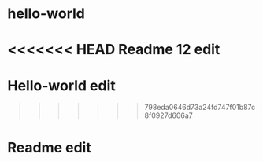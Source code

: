 # hello-world
<<<<<<< HEAD
Readme 12 edit
=======
 # Hello-world edit
>>>>>>> 798eda0646d73a24fd747f01b87c8f0927d606a7
 # Readme edit 
